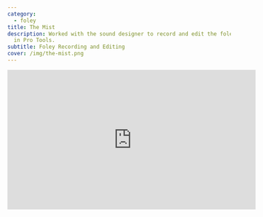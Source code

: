 ```yaml
---
category:
  - foley
title: The Mist
description: Worked with the sound designer to record and edit the foley tracks
  in Pro Tools.
subtitle: Foley Recording and Editing
cover: /img/the-mist.png
---
```

<iframe width="560" height="315" src="https://www.youtube.com/embed/PnOtzlsjlkE?controls=0" title="YouTube video player" frameborder="0" allow="accelerometer; autoplay; clipboard-write; encrypted-media; gyroscope; picture-in-picture" allowfullscreen></iframe>